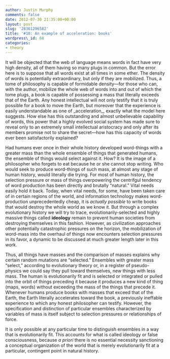 ```yaml
---
author: Justin Murphy
comments: false
date: 2012-07-30 21:35:00+00:00
layout: post
slug: '28361296582'
title: '#10: An example of acceleration: books'
wordpress\_id: 68
categories:
- theory
---
```


It will be objected that the web of language means words in fact have very high density, all of them having so many plugs in common. But the error here is to suppose that all words exist at all times in some ether. The density of words is potentially extraordinary, but only if they are mobilized. Thus, a tome of philosophy is capable of formidable density—for those who can, with the author, mobilize the whole web of words into and out of which the tome plugs, a book is capable of possessing a mass that literally exceeds that of the Earth. Any honest intellectual will not only testify that it is truly possible for a book to move the Earth, but moreover that the experience is easily understandable as one of \_acceleration\_, exactly what the model here suggests. How else has this outstanding and almost unbelievable capability of words, this power that a highly evolved social system has made sure to reveal only to an extremely small intellectual aristocracy and only after its members promise not to share the secret—how has this capacity of words ever been satisfactorily explained?


Had humans ever once in their whole history developed word-things with a greater mass than the whole ensemble of things that generated humans, the ensemble of things would select against it. How? It is the image of a philosopher who forgets to eat because he or she cannot stop writing. Who would seek to produce word-things of such mass, at almost any stage of human history, would literally die trying. For most of human history, the selection pressure or mass of things overpowering the centrifgul tendency of word production has been directly and brutally “natural.” Vital needs easily hold it back. Today, when vital needs, for some, have been taken care of in certain regions of the world, and information technology makes word-production unprecedentedly cheap, it is _actually possible_ to write books that would destroy the whole world as we know it. But through a complex evolutionary history we will try to trace, evolutionarily-selected and highly massive things called **ideology** remain to prevent human societies from destroying themselves in this fashion. However, as civilization approaches other potentially catastrophic pressures on the horizon, the mobilization of word-mass into the overhaul of things now encounters selection pressures in its favor, a dynamic to be discussed at much greater length later in this work.




Thus, all things have masses and the comparison of masses explains why certain random mutations are “selected.” Ensembles with greater mass “select,” according to evolutionary theory or, in a register of pseudo-physics we could say they pull toward themselves, new things with less mass. The human is evolutionarily fit and is selected or integrated or pulled into the orbit of things preceding it because it produces a new kind of thing (maps, words) without exceeding the mass of the things that precede it. Whenever humans produce books with masses that exceed that of the Earth, the Earth literally accelerates toward the book, a previously ineffable experience to which any honest philosopher can testify. However, the specification and distinction of particular ensembles characterized by variables of mass is itself subject to selection pressures or relationships of force.




It is only possible at any particular time to distinguish ensembles in a way that is evolutionarily fit. This accounts for what is called ideology or false consciousness, because _a priori_ there is no essential necessity sanctioning a conceptual organization of the world that is merely evolutionarily fit at a particular, contingent point in natural history.